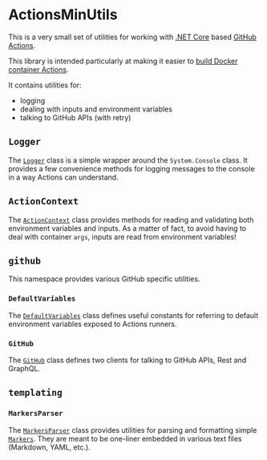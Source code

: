 # ActionsMinUtils

This is a very small set of utilities for working with [.NET Core][dotnet] based [GitHub Actions][actions].

This library is intended particularly at making it easier to [build Docker container Actions][docker-container-action].

It contains utilities for:

- logging
- dealing with inputs and environment variables
- talking to GitHub APIs (with retry)

## `Logger`

The [`Logger`](./ActionsMinUtils/Logger.cs) class is a simple wrapper around the `System.Console` class. It provides a few convenience methods for logging messages to the console in a way Actions can understand.

## `ActionContext`

The [`ActionContext`](./ActionsMinUtils/ActionContext.cs) class provides methods for reading and validating both environment variables and inputs. As a matter of fact, to avoid having to deal with container `args`, inputs are read from environment variables!

## `github`

This namespace provides various GitHub specific utilities.

### `DefaultVariables`

The [`DefaultVariables`](./ActionsMinUtils/github/DefaultVariables.cs) class defines useful constants for referring to default environment variables exposed to Actions runners.

### `GitHub`

The [`GitHub`](./ActionsMinUtils/github/GitHub.cs) class defines two clients for talking to GitHub APIs, Rest and GraphQL.

## `templating`

### `MarkersParser`

The [`MarkersParser`](./ActionsMinUtils/templating/MarkersParser.cs) class provides utilities for parsing and formatting simple [`Markers`](./ActionsMinUtils/templating/Marker.cs). They are meant to be one-liner embedded in various text files (Markdown, YAML, etc.).

<!-- Refs -->

[dotnet]: https://dotnet.microsoft.com
[actions]: https://docs.github.com/en/actions
[docker-container-action]: https://docs.github.com/en/actions/creating-actions/creating-a-docker-container-action
